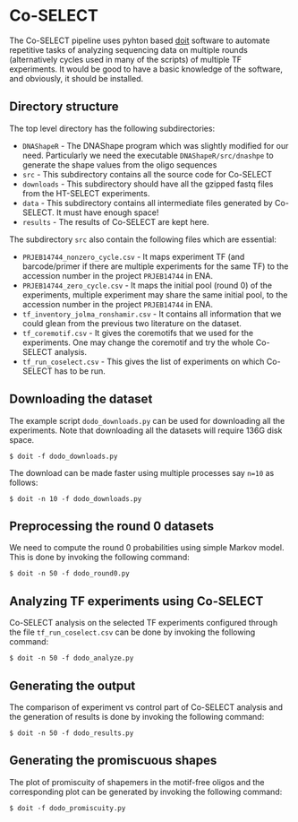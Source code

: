 # Co-SELECT

The Co-SELECT pipeline uses pyhton based [doit](http://pydoit.org/contents.html) software to automate repetitive tasks of analyzing sequencing data on multiple rounds (alternatively cycles used in many of the scripts) of multiple TF experiments. It would be good to have a basic knowledge of the software, and obviously, it should be installed.

## Directory structure

The top level directory has the following subdirectories:
* `DNAShapeR` - The DNAShape program which was slightly modified for our need. Particularly we need the executable `DNAShapeR/src/dnashpe` to generate the shape values from the oligo sequences
* `src` - This subdirectory contains all the source code for Co-SELECT
* `downloads` - This subdirectory should have all the gzipped fastq files from the HT-SELECT experiments.
* `data` - This subdirectory contains all intermediate files generated by Co-SELECT. It must have enough space!
* `results` - The results of Co-SELECT are kept here.

The subdirectory `src` also contain the following files which are essential:
* `PRJEB14744_nonzero_cycle.csv` - It maps experiment TF (and barcode/primer if there are multiple experiments for the same TF) to the accession number in the project `PRJEB14744` in ENA.
* `PRJEB14744_zero_cycle.csv` - It maps the initial pool (round 0) of the experiments, multiple experiment may share the same initial pool, to the accession number in the project `PRJEB14744` in ENA.
* `tf_inventory_jolma_ronshamir.csv` - It contains all information that we could glean from the previous two literature on the dataset.
* `tf_coremotif.csv` - It gives the coremotifs that we used for the experiments. One may change the coremotif and try the whole Co-SELECT analysis.
* `tf_run_coselect.csv` - This gives the list of experiments on which Co-SELECT has to be run.

## Downloading the dataset

The example script `dodo_downloads.py` can be used for downloading all the experiments. Note that downloading all the datasets will require 136G disk space.
```
$ doit -f dodo_downloads.py
```
The download can be made faster using multiple processes say `n=10` as follows:
```
$ doit -n 10 -f dodo_downloads.py
```

## Preprocessing the round 0 datasets

We need to compute the round 0 probabilities using simple Markov model. This is done by invoking the following command:
```
$ doit -n 50 -f dodo_round0.py
```

## Analyzing TF experiments using Co-SELECT

Co-SELECT analysis on the selected TF experiments configured through the file `tf_run_coselect.csv` can be done by invoking the following command:
```
$ doit -n 50 -f dodo_analyze.py
```

## Generating the output

The comparison of experiment vs control part of Co-SELECT analysis and the generation of results is done by invoking the following command:
```
$ doit -n 50 -f dodo_results.py
```


## Generating the promiscuous shapes

The plot of promiscuity of shapemers in the motif-free oligos and the corresponding plot can be generated by invoking the following command:
```
$ doit -f dodo_promiscuity.py
```

